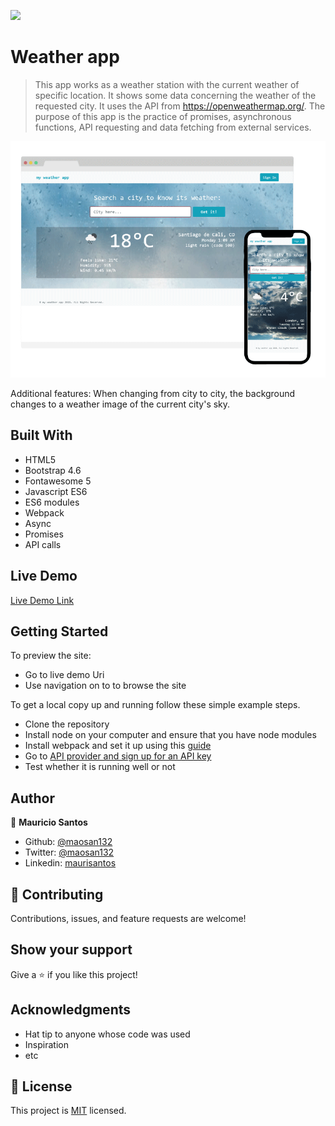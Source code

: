 ![](https://img.shields.io/badge/Microverse-blueviolet)

# Weather app

> This app works as a weather station with the current weather of specific location. It shows some data concerning the weather of the requested city. It uses the API from https://openweathermap.org/. The purpose of this app is the practice of promises, asynchronous functions, API requesting and data fetching from external services.

![screenshot](./app-screenshot.png)

Additional features: When changing from city to city, the background changes to a weather image of the current city's sky.

## Built With

- HTML5
- Bootstrap 4.6
- Fontawesome 5
- Javascript ES6
- ES6 modules
- Webpack
- Async
- Promises
- API calls

## Live Demo

[Live Demo Link](http://mauriciosantos.paternit.com/io/myweatherapp/)

## Getting Started


To preview the site:

- Go to live demo Uri
- Use navigation on to to browse the site

To get a local copy up and running follow these simple example steps.

- Clone the repository
- Install node on your computer and ensure that you have node modules
- Install webpack and set it up using this [guide](https://webpack.js.org/guides/asset-management/#setup)
- Go to [API provider and sign up for an API key](https://home.openweathermap.org/users/sign_up)
- Test whether it is running well or not


## Author

👤 **Mauricio Santos**

- Github: [@maosan132](https://github.com/maosan132)
- Twitter: [@maosan132](https://twitter.com/maosan132)
- Linkedin: [maurisantos](https://www.linkedin.com/in/mauricsantos)


## 🤝 Contributing

Contributions, issues, and feature requests are welcome!

## Show your support

Give a ⭐️ if you like this project!

## Acknowledgments

- Hat tip to anyone whose code was used
- Inspiration
- etc

## 📝 License

This project is [MIT](lic.url) licensed.
